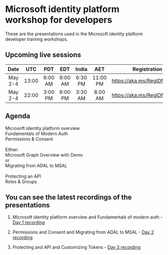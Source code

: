 # Microsoft identity platform workshop for developers

These are the presentations used in the Microsoft identity platform developer training workshops. 

## Upcoming live sessions  

**Date**|**UTC**|**PDT**|**EDT**|**India**|**AET**|**Registration Link**
:-----:|:-----:|:-----:|:-----:|:-----:|:-----:|:-----:
May 2-4|13:00|6:00 AM|9:00 AM|6:30 PM|11:00 PM|https://aka.ms/RegIDforDevelopers
May 2-4|22:00|3:00 PM|6:00 PM|3:30 AM|8:00 AM|https://aka.ms/RegIDforDevelopers

## Agenda

Microsoft identity platform overview<br>
Fundamentals of Modern Auth<br>
Permissions & Consent<br>
<br>
Either:<br> 
    Microsoft Graph Overview with Demo<br>
or<br>
    Migrating from ADAL to MSAL<br>
<br>
Protecting an API<br>
Roles & Groups<br>

## You can see the latest recordings of the presentations

1. Microsoft identity platform overview and Fundamentals of modern auth - [Day 1 recording](https://www.youtube.com/watch?v=Lf3gpVhR3p0)

2. Permissions and Consent and Migrating from ADAL to MSAL  - [Day 2 recording](https://www.youtube.com/watch?v=tYC3ZZc2RRw) 

3. Protecting and API and Customizing Tokens - [Day 3 recording](https://www.youtube.com/watch?v=zuDnILtyh04)

